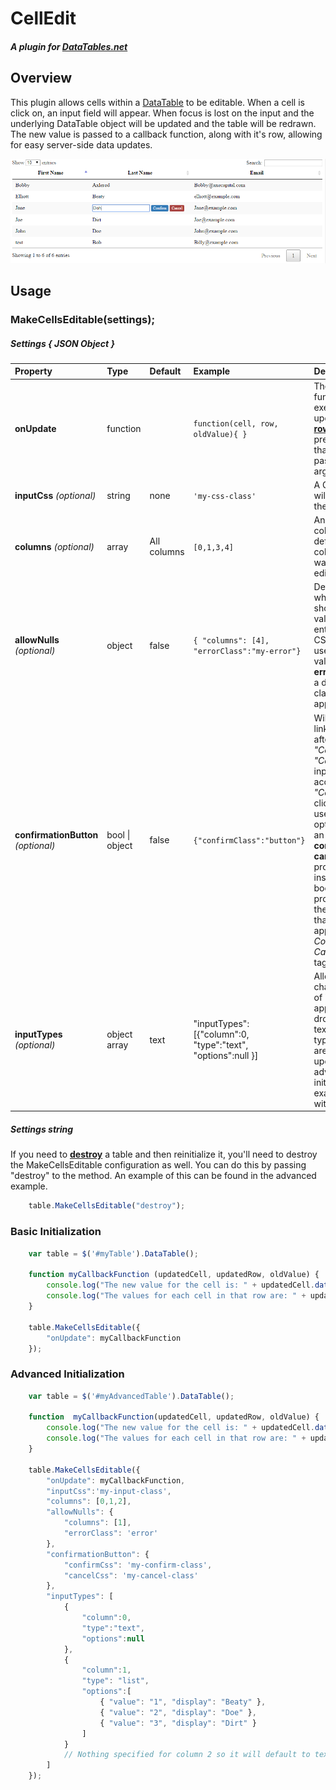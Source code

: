 ﻿# CellEdit
##### A plugin for [DataTables.net](https://datatables.net) 
## Overview
This plugin allows cells within a [DataTable](https://datatables.net/) to be editable. When a cell is click on, an input field will appear. When focus is lost on the input and the underlying DataTable object will be updated and the table will be redrawn. The new value is passed to a callback function, along with it's row, allowing for easy server-side data updates. 

![Example image](example.png "Example")

## Usage
### MakeCellsEditable(settings);
##### Settings { JSON Object  }
Property | Type | Default | Example | Details  
:------ | :------ | :------ | :-----| :------
**onUpdate** | function |  | ```function(cell, row, oldValue){ } ``` | The call back function to be executed. The updated **[cell](https://datatables.net/reference/api/cell())**, **[row](https://datatables.net/reference/api/row())**, and previous value in that cell are passed as arguements. 
**inputCss** _(optional)_| string | none |```'my-css-class'```| A CSS class that will be applied to the input field
**columns** _(optional)_| array | All columns |```[0,1,3,4]```| An array of column indexes defining the columns that you want to be editable.
**allowNulls** _(optional)_| object | false | ```{ "columns": [4], "errorClass":"my-error"}``` | Determines which columns should allow null values to be entered and what CSS to apply if user input fails validation. If **errorClass** is null a default error class will be applied.
**confirmationButton** _(optional)_| bool &#124; object | false | ```{"confirmClass":"button"}``` | Will cause two links to appear after the input; _"Confirm"_ and _"Cancel"_. User input will not be accepted until _"Confirm"_ is clicked by the user. You can optionally pass in an object with **confirmCss** and **cancelCss** properties instead of boolean. These propertiesspecify the CSS classes that should be applied to the _Confirm_ and _Cancel_ anchor tags.
**inputTypes** _(optional)_ | object array | text |  "inputTypes": [{"column":0, "type":"text", "options":null }] | Allows you to change the type of input that appears (IE dropdown or text). As different types of inputs are added I will update the advanced initialization example below with examples.

##### Settings string
If you need to **[destroy](https://datatables.net/reference/api/destroy())** a table and then reinitialize it, you'll need to destroy the MakeCellsEditable configuration as well. You can do this by passing "destroy" to the method. An example of this can be found in the advanced example.
```javascript
	table.MakeCellsEditable("destroy");
```

### Basic Initialization
```javascript
    var table = $('#myTable').DataTable();

    function myCallbackFunction (updatedCell, updatedRow, oldValue) {
        console.log("The new value for the cell is: " + updatedCell.data());
        console.log("The values for each cell in that row are: " + updatedRow.data());
    }

    table.MakeCellsEditable({
        "onUpdate": myCallbackFunction
    });
```
### Advanced Initialization
```javascript
    var table = $('#myAdvancedTable').DataTable();

    function  myCallbackFunction(updatedCell, updatedRow, oldValue) {
        console.log("The new value for the cell is: " + updatedCell.data());
        console.log("The values for each cell in that row are: " + updatedRow.data());
    }

    table.MakeCellsEditable({
        "onUpdate": myCallbackFunction,
        "inputCss":'my-input-class',
        "columns": [0,1,2],
        "allowNulls": {
            "columns": [1],
            "errorClass": 'error'
        },
        "confirmationButton": { 
            "confirmCss": 'my-confirm-class',
            "cancelCss": 'my-cancel-class'
        },
		"inputTypes": [
            {
				"column":0, 
				"type":"text", 
				"options":null 
			}, 
            {
                "column":1, 
                "type": "list",
                "options":[
                    { "value": "1", "display": "Beaty" },
                    { "value": "2", "display": "Doe" },
                    { "value": "3", "display": "Dirt" }
                ]
            }
            // Nothing specified for column 2 so it will default to text
        ]
    });
```
